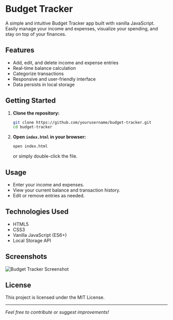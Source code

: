 # Budget Tracker

A simple and intuitive Budget Tracker app built with vanilla JavaScript. Easily manage your income and expenses, visualize your spending, and stay on top of your finances.

## Features

- Add, edit, and delete income and expense entries
- Real-time balance calculation
- Categorize transactions
- Responsive and user-friendly interface
- Data persists in local storage

## Getting Started

1. **Clone the repository:**
    ```bash
    git clone https://github.com/yourusername/budget-tracker.git
    cd budget-tracker
    ```

2. **Open `index.html` in your browser:**
    ```bash
    open index.html
    ```
    or simply double-click the file.

## Usage

- Enter your income and expenses.
- View your current balance and transaction history.
- Edit or remove entries as needed.

## Technologies Used

- HTML5
- CSS3
- Vanilla JavaScript (ES6+)
- Local Storage API

## Screenshots

![Budget Tracker Screenshot](screenshot.png)

## License

This project is licensed under the MIT License.

---

*Feel free to contribute or suggest improvements!*